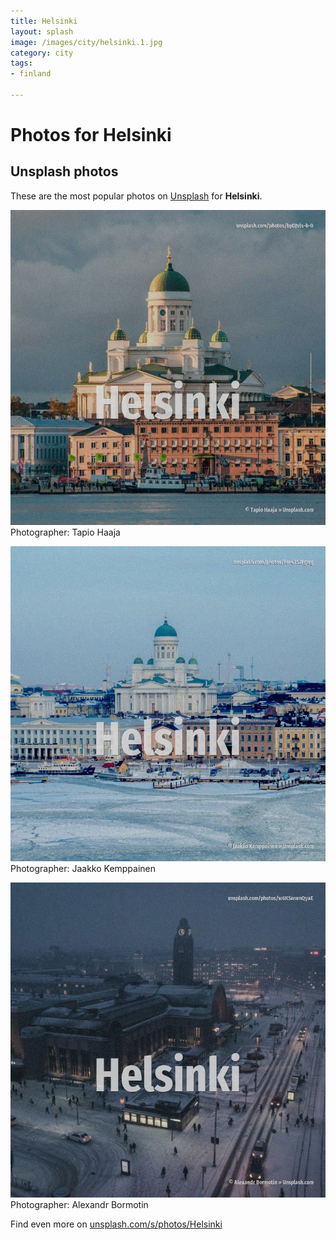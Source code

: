```yaml
---
title: Helsinki
layout: splash
image: /images/city/helsinki.1.jpg
category: city
tags:
- finland

---
```

# Photos for Helsinki
 
## Unsplash photos
These are the most popular photos on [Unsplash](https://unsplash.com) for **Helsinki**.
 
![Helsinki](/images/city/helsinki.1.jpg)
Photographer:  Tapio Haaja
 
![Helsinki](/images/city/helsinki.2.jpg)
Photographer:  Jaakko Kemppainen
 
![Helsinki](/images/city/helsinki.3.jpg)
Photographer:  Alexandr Bormotin
 
Find even more on [unsplash.com/s/photos/Helsinki](https://unsplash.com/s/photos/Helsinki)
 
